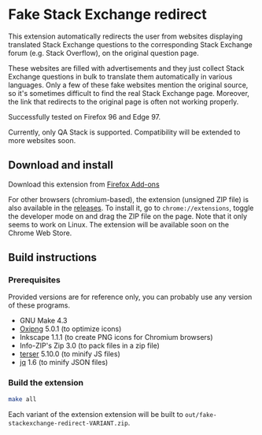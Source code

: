 # Fake Stack Exchange redirect

This extension automatically redirects the user from websites displaying translated Stack Exchange questions to the corresponding Stack Exchange forum (e.g. Stack Overflow), on the original question page.

These websites are filled with advertisements and they just collect Stack Exchange questions in bulk to translate them automatically in various languages. Only a few of these fake websites mention the original source, so it's sometimes difficult to find the real Stack Exchange page. Moreover, the link that redirects to the original page is often not working properly.

Successfully tested on Firefox 96 and Edge 97.

Currently, only QA Stack is supported. Compatibility will be extended to more websites soon.

## Download and install

Download this extension from [Firefox Add-ons](https://addons.mozilla.org/firefox/addon/fake-stackexchange-redirect/)

For other browsers (chromium-based), the extension (unsigned ZIP file) is also available in the [releases](https://github.com/y0lopix/fake-stackexchange-redirect/releases/latest). To install it, go to `chrome://extensions`, toggle the developer mode on and drag the ZIP file on the page. Note that it only seems to work on Linux. The extension will be available soon on the Chrome Web Store.

## Build instructions

### Prerequisites

Provided versions are for reference only, you can probably use any version of these programs.

- GNU Make 4.3
- [Oxipng](https://github.com/shssoichiro/oxipng) 5.0.1 (to optimize icons)
- Inkscape 1.1.1 (to create PNG icons for Chromium browsers)
- Info-ZIP's Zip 3.0 (to pack files in a zip file)
- [terser](https://github.com/terser/terser) 5.10.0 (to minify JS files)
- [jq](https://github.com/stedolan/jq) 1.6 (to minify JSON files)

### Build the extension

```sh
make all
```

Each variant of the extension extension will be built to `out/fake-stackexchange-redirect-VARIANT.zip`.
